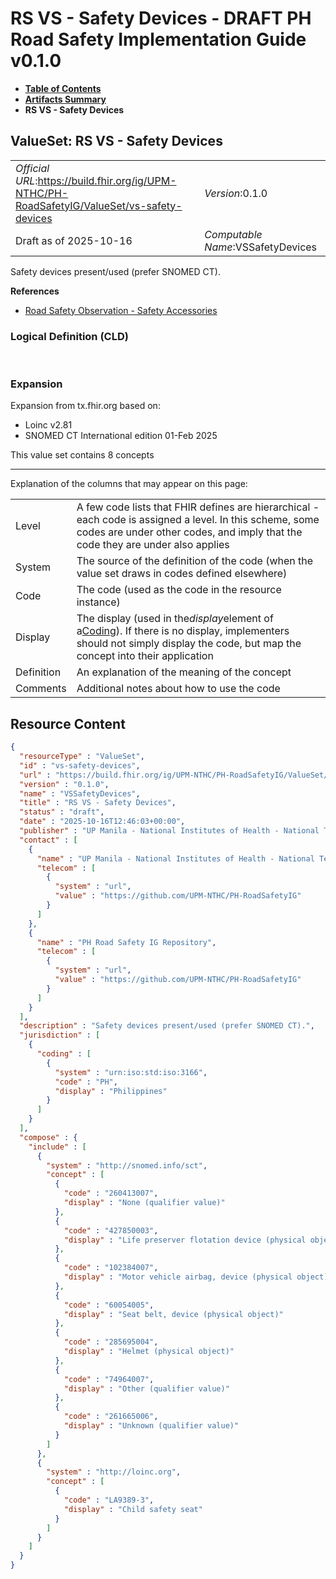 # RS VS - Safety Devices - DRAFT PH Road Safety Implementation Guide v0.1.0

* [**Table of Contents**](toc.md)
* [**Artifacts Summary**](artifacts.md)
* **RS VS - Safety Devices**

## ValueSet: RS VS - Safety Devices 

| | |
| :--- | :--- |
| *Official URL*:https://build.fhir.org/ig/UPM-NTHC/PH-RoadSafetyIG/ValueSet/vs-safety-devices | *Version*:0.1.0 |
| Draft as of 2025-10-16 | *Computable Name*:VSSafetyDevices |

 
Safety devices present/used (prefer SNOMED CT). 

 **References** 

* [Road Safety Observation - Safety Accessories](StructureDefinition-rs-observation-safety-accessories.md)

### Logical Definition (CLD)

 

### Expansion

Expansion from tx.fhir.org based on:

* Loinc v2.81
* SNOMED CT International edition 01-Feb 2025

This value set contains 8 concepts

-------

 Explanation of the columns that may appear on this page: 

| | |
| :--- | :--- |
| Level | A few code lists that FHIR defines are hierarchical - each code is assigned a level. In this scheme, some codes are under other codes, and imply that the code they are under also applies |
| System | The source of the definition of the code (when the value set draws in codes defined elsewhere) |
| Code | The code (used as the code in the resource instance) |
| Display | The display (used in the*display*element of a[Coding](http://hl7.org/fhir/R4/datatypes.html#Coding)). If there is no display, implementers should not simply display the code, but map the concept into their application |
| Definition | An explanation of the meaning of the concept |
| Comments | Additional notes about how to use the code |



## Resource Content

```json
{
  "resourceType" : "ValueSet",
  "id" : "vs-safety-devices",
  "url" : "https://build.fhir.org/ig/UPM-NTHC/PH-RoadSafetyIG/ValueSet/vs-safety-devices",
  "version" : "0.1.0",
  "name" : "VSSafetyDevices",
  "title" : "RS VS - Safety Devices",
  "status" : "draft",
  "date" : "2025-10-16T12:46:03+00:00",
  "publisher" : "UP Manila - National Institutes of Health - National Telehealth Center",
  "contact" : [
    {
      "name" : "UP Manila - National Institutes of Health - National Telehealth Center",
      "telecom" : [
        {
          "system" : "url",
          "value" : "https://github.com/UPM-NTHC/PH-RoadSafetyIG"
        }
      ]
    },
    {
      "name" : "PH Road Safety IG Repository",
      "telecom" : [
        {
          "system" : "url",
          "value" : "https://github.com/UPM-NTHC/PH-RoadSafetyIG"
        }
      ]
    }
  ],
  "description" : "Safety devices present/used (prefer SNOMED CT).",
  "jurisdiction" : [
    {
      "coding" : [
        {
          "system" : "urn:iso:std:iso:3166",
          "code" : "PH",
          "display" : "Philippines"
        }
      ]
    }
  ],
  "compose" : {
    "include" : [
      {
        "system" : "http://snomed.info/sct",
        "concept" : [
          {
            "code" : "260413007",
            "display" : "None (qualifier value)"
          },
          {
            "code" : "427850003",
            "display" : "Life preserver flotation device (physical object)"
          },
          {
            "code" : "102384007",
            "display" : "Motor vehicle airbag, device (physical object)"
          },
          {
            "code" : "60054005",
            "display" : "Seat belt, device (physical object)"
          },
          {
            "code" : "285695004",
            "display" : "Helmet (physical object)"
          },
          {
            "code" : "74964007",
            "display" : "Other (qualifier value)"
          },
          {
            "code" : "261665006",
            "display" : "Unknown (qualifier value)"
          }
        ]
      },
      {
        "system" : "http://loinc.org",
        "concept" : [
          {
            "code" : "LA9389-3",
            "display" : "Child safety seat"
          }
        ]
      }
    ]
  }
}

```
